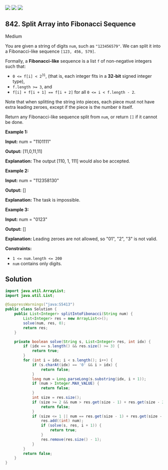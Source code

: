 [![](https://img.shields.io/github/stars/javadev/LeetCode-in-Java?label=Stars&style=flat-square)](https://github.com/javadev/LeetCode-in-Java)
[![](https://img.shields.io/github/forks/javadev/LeetCode-in-Java?label=Fork%20me%20on%20GitHub%20&style=flat-square)](https://github.com/javadev/LeetCode-in-Java/fork)
[![](https://img.shields.io/badge/-LeetCode%20in%20Kotlin-blue?style=flat-square)](https://github.com/javadev/LeetCode-in-Kotlin)

## 842\. Split Array into Fibonacci Sequence

Medium

You are given a string of digits `num`, such as `"123456579"`. We can split it into a Fibonacci-like sequence `[123, 456, 579]`.

Formally, a **Fibonacci-like** sequence is a list `f` of non-negative integers such that:

*   <code>0 <= f[i] < 2<sup>31</sup></code>, (that is, each integer fits in a **32-bit** signed integer type),
*   `f.length >= 3`, and
*   `f[i] + f[i + 1] == f[i + 2]` for all `0 <= i < f.length - 2`.

Note that when splitting the string into pieces, each piece must not have extra leading zeroes, except if the piece is the number `0` itself.

Return any Fibonacci-like sequence split from `num`, or return `[]` if it cannot be done.

**Example 1:**

**Input:** num = "1101111"

**Output:** [11,0,11,11]

**Explanation:** The output [110, 1, 111] would also be accepted.

**Example 2:**

**Input:** num = "112358130"

**Output:** []

**Explanation:** The task is impossible.

**Example 3:**

**Input:** num = "0123"

**Output:** []

**Explanation:** Leading zeroes are not allowed, so "01", "2", "3" is not valid.

**Constraints:**

*   `1 <= num.length <= 200`
*   `num` contains only digits.

## Solution

```java
import java.util.ArrayList;
import java.util.List;

@SuppressWarnings("java:S5413")
public class Solution {
    public List<Integer> splitIntoFibonacci(String num) {
        List<Integer> res = new ArrayList<>();
        solve(num, res, 0);
        return res;
    }

    private boolean solve(String s, List<Integer> res, int idx) {
        if (idx == s.length() && res.size() >= 3) {
            return true;
        }
        for (int i = idx; i < s.length(); i++) {
            if (s.charAt(idx) == '0' && i > idx) {
                return false;
            }
            long num = Long.parseLong(s.substring(idx, i + 1));
            if (num > Integer.MAX_VALUE) {
                return false;
            }
            int size = res.size();
            if (size >= 2 && num > res.get(size - 1) + res.get(size - 2)) {
                return false;
            }
            if (size <= 1 || num == res.get(size - 1) + res.get(size - 2)) {
                res.add((int) num);
                if (solve(s, res, i + 1)) {
                    return true;
                }
                res.remove(res.size() - 1);
            }
        }
        return false;
    }
}
```